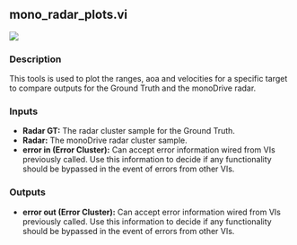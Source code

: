 ## mono_radar_plots.vi
<p class="img_container">
<img class="lg_img" src="https://github.com/monoDriveIO/documentation/raw/master/WikiPhotos/LV_client/tools/mono__radar__plotsc.png" />
</p>

### Description 
This tools is used to plot the ranges, aoa and velocities for a specific target to compare outputs for the Ground Truth 
and the monoDrive radar. 

### Inputs
- **Radar GT:** The radar cluster sample for the Ground Truth.
- **Radar:** The monoDrive radar cluster sample.
- **error in (Error Cluster):** Can accept error information wired from VIs previously called. Use this information to decide if any functionality should be bypassed in the event of errors from other VIs.


### Outputs
- **error out (Error Cluster):** Can accept error information wired from VIs previously called. Use this information to decide if any functionality should be bypassed in the event of errors from other VIs.

<p>&nbsp;</p>
